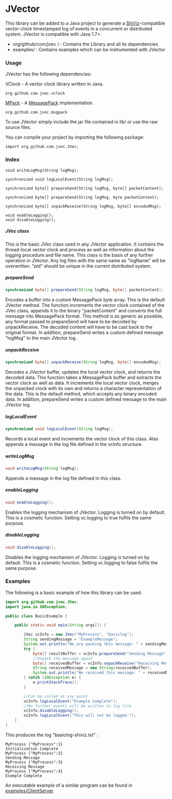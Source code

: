 JVector
========

This library can be added to a Java project to generate a [ShiViz](http://bestchai.bitbucket.org/shiviz/)-compatible vector-clock timestamped log of events in a concurrent or distributed system.
JVector is compatible with Java 1.7+.

* org/github/com/jvec /   : Contains the Library and all its dependencies
* examples/  : Contains examples which can be instrumented with JVector


### Usage

JVector has the following dependencies:

VClock - A vector clock library written in Java.
```
org.github.com.jvec.vclock
```
[MPack](https://github.com/msgpack/msgpack-java) - A [MessagePack](http://msgpack.org/index.html) implementation.
```
org.github.com.jvec.msgpack
```

To use JVector simply include the jar file contained in lib/ or use the raw source files.

You can compile your project by importing the following package:
```
import org.github.com.jvec.JVec;
```


### Index
```
void writeLogMsg(String logMsg);
```
```
synchronized void logLocalEvent(String logMsg);
```
```
synchronized byte[] prepareSend(String logMsg, byte[] packetContent);
```
```
synchronized byte[] prepareSend(String logMsg, byte packetContent);
```
```
synchronized byte[] unpackReceive(String logMsg, byte[] encodedMsg);
```
```
void enableLogging();
void disableLogging();
```
#####   JVec class

This is the basic JVec class used in any JVector application.
It contains the thread-local vector clock and process as well as information about the logging procedure and file name.
This class is the basis of any further operation in JVector.
Any log files with the same name as "logName" will be overwritten. "pid" should be unique in the current distributed system.

#####   prepareSend
```java
synchronized byte[] prepareSend(String logMsg, byte[] packetContent);
```
Encodes a buffer into a custom MessagePack byte array.
This is the default JVector method.
The function increments the vector clock contained of the JVec class, appends it to the binary "packetContent" and converts the full message into MessagePack format.
This method is as generic as possible, any format passed to prepareSend will have to be decoded by unpackReceive. The decoded content will have to be cast back to the original format.
In addition, prepareSend writes a custom defined message "logMsg" to the main JVector log.

#####   unpackReceive
```java
synchronized byte[] unpackReceive(String logMsg, byte[] encodedMsg);
```
Decodes a JVector buffer, updates the local vector clock, and returns the decoded data.
This function takes a MessagePack buffer and extracts the vector clock as well as data. It increments the local vector clock, merges the unpacked clock with its own and returns a character representation of the data.
This is the default method, which accepts any binary encoded data.
In addition, prepareSend writes a custom defined message to the main JVector log.

#####   logLocalEvent
```java
synchronized void logLocalEvent(String logMsg);
```
Records a local event and increments the vector clock of this class.
Also appends a message in the log file defined in the vcInfo structure.

#####   writeLogMsg

```java
void writeLogMsg(String logMsg);
```
Appends a message in the log file defined in this class.

#####   enableLogging
```java
void enableLogging();
```
Enables the logging mechanism of JVector. Logging is turned on by default.
This is a cosmetic function. Setting vc.logging to true fulfils the same purpose.

#####   disableLogging
```java
void disableLogging();
```
Disables the logging mechanism of JVector. Logging is turned on by default.
This is a cosmetic function. Setting vc.logging to false fulfils the same purpose.

###   Examples

The following is a basic example of how this library can be used:

```java
import org.github.com.jvec.JVec;
import java.io.IOException;

public class BasicExample {

    public static void main(String args[]) {

        JVec vcInfo = new JVec("MyProcess", "basiclog");
        String sendingMessage = "ExampleMessage";
        System.out.println("We are packing this message: " + sendingMessage);
        try {
            byte[] resultBuffer = vcInfo.prepareSend("Sending Message", sendingMessage.getBytes());
            //Unpack the message again
            byte[] receivedBuffer = vcInfo.unpackReceive("Receiving Message", resultBuffer);
            String receivedMessage = new String(receivedBuffer);
            System.out.println("We received this message: " + receivedMessage);
        } catch (IOException e) {
            e.printStackTrace();
        }

        //Can be called at any point
        vcInfo.logLocalEvent("Example Complete");
        //No further events will be written to log file
        vcInfo.disableLogging();
        vcInfo.logLocalEvent("This will not be logged.");
    }
}
```

This produces the log "basiclog-shiviz.txt" :

    MyProcess {"MyProcess":1}
    Initialization Complete
    MyProcess {"MyProcess":2}
    Sending Message
    MyProcess {"MyProcess":3}
    Receiving Message
    MyProcess {"MyProcess":4}
    Example Complete


An executable example of a similar program can be found in
[examples/ClientServer](https://github.com/DistributedClocks/JVector/blob/master/examples/ClientServer.java)
